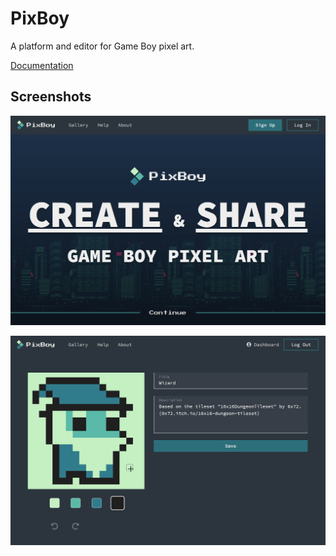 # PixBoy

A platform and editor for Game Boy pixel art.

[Documentation](./docs/README.md)

## Screenshots

![Homepage](./README-homepage.png)

![Editor](./README-editor.png)
